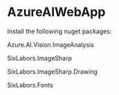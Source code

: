 # AzureAIWebApp

Install the following nuget packages:

Azure.AI.Vision.ImageAnalysis

SixLabors.ImageSharp

SixLabors.ImageSharp.Drawing

SixLabors.Fonts
